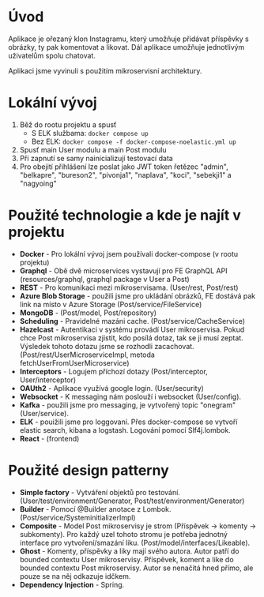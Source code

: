 # Úvod

Aplikace je ořezaný klon Instagramu, který umožňuje přidávat příspěvky s obrázky, ty pak komentovat a likovat. Dál aplikace umožňuje jednotlivým uživatelům spolu chatovat.

Aplikaci jsme vyvinuli s použitím mikroservisní architektury.

# Lokální vývoj

1. Běž do rootu projektu a spusť
   - S ELK službama: `docker compose up`
   - Bez ELK: `docker compose -f docker-compose-noelastic.yml up`
2. Spusť main User modulu a main Post modulu
3. Při zapnutí se samy nainicializují testovací data
4. Pro obejití přihlášení lze poslat jako JWT token řetězec "admin", "belkapre", "bureson2", "pivonja1", "naplava", "koci", "sebekji1" a "nagyoing"


# Použité technologie a kde je najít v projektu

- **Docker** - Pro lokální vývoj jsem používali docker-compose (v rootu projektu)
- **Graphql** - Obě dvě microservices vystavují pro FE GraphQL API (resources/graphql, graphql package v User a Post)
- **REST** - Pro komunikaci mezi mikroservisama. (User/rest, Post/rest)
- **Azure Blob Storage** - použili jsme pro ukládání obrázků, FE dostává pak link na místo v Azure Storage (Post/service/FileService)
- **MongoDB** - (Post/model, Post/repository)
- **Scheduling** - Pravidelné mazáni cache. (Post/service/CacheService)
- **Hazelcast** - Autentikaci v systému provádí User mikroservisa. Pokud chce Post mikroservisa zjistit, kdo posílá dotaz, tak se ji musí zeptat. Výsledek tohoto dotazu jsme se rozhodli zacachovat. (Post/rest/UserMicroserviceImpl, metoda fetchUserFromUserMicroservice)
- **Interceptors** - Logujem příchozí dotazy (Post/interceptor, User/interceptor)
- **OAUth2** - Aplikace využívá google login. (User/security)
- **Websocket** - K messaging nám poslouží i websocket (User/config).
- **Kafka** - použili jsme pro messaging, je vytvořený topic "onegram" (User/service).
- **ELK** - pouižili jsme pro loggovaní. Přes docker-compose se vytvoří elastic search, kibana a logstash. Logování pomocí Slf4j.lombok.
- **React** - (frontend)

# Použité design patterny
- **Simple factory** - Vytváření objektů pro testování. (User/test/environment/Generator, Post/test/environment/Generator)
- **Builder** - Pomocí @Builder anotace z Lombok. (Post/service/SysteminitializerImpl)
- **Composite** - Model Post mikroservisy je strom (Příspěvek -> komenty -> subkomenty). Pro každý uzel tohoto stromu je potřeba jednotný interface pro vytvoření/smazání liku. (Post/model/interfaces/Likeable).
- **Ghost** - Komenty, příspěvky a liky mají svého autora. Autor patří do bounded contextu User mikroservisy. Příspěvek, koment a like do bounded contextu Post mikroservisy. Autor se nenačítá hned přímo, ale pouze se na něj odkazuje idčkem.
- **Dependency Injection** - Spring.
